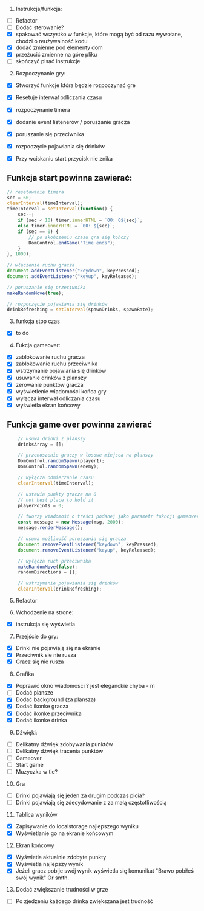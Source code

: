 1. Instrukcja/funkcja:
- [ ] Refactor
- [ ] Dodać sterowanie?
- [x] spakować wszystko w funkcje, które mogą być od razu wywołane, chodzi o reużywalność kodu
- [x] dodać zmienne pod elementy dom
- [x] przeżucić zmienne na góre pliku
- [ ] skończyć pisać instrukcje

2. Rozpoczynanie gry:
- [x] Stworzyć funkcje która będzie rozpoczynać gre
- [x] Resetuje interwał odliczania czasu
- [x] rozpoczynanie timera
- [x] dodanie event listenerów / poruszanie gracza
- [x] poruszanie się przeciwnika
- [x] rozpoczęcie pojawiania się drinków
- [x] Przy wciskaniu start przycisk nie znika


## Funkcja start powinna zawierać:
```javascript
// resetowanie timera
sec = 60;
clearInterval(timeInterval);
timeInterval = setInterval(function() {
    sec--;
    if (sec < 10) timer.innerHTML = `00: 0${sec}`;
    else timer.innerHTML = `00: ${sec}`;
    if (sec == 0) {
        // po skończeniu czasu gra się kończy
        DomControl.endGame("Time ends");
    }
}, 1000);

// włączenie ruchu gracza
document.addEventListener("keydown", keyPressed);
document.addEventListener("keyup", keyReleased);

// poruszanie się przeciwnika
makeRandomMove(true);

// rozpoczęcie pojawiania się drinków
drinkRefreshing = setInterval(spawnDrinks, spawnRate);

```

3. funkcja stop czas
- [x] to do

4. Fukcja gameover:
- [x] zablokowanie ruchu gracza
- [x] zablokowanie ruchu przeciwnika
- [x] wstrzymanie pojawiania się drinków
- [x] usuwanie drinków z planszy
- [x] zerowanie punktów gracza
- [x] wyświetlenie wiadomości końca gry
- [x] wyłącza interwał odliczania czasu
- [x] wyświetla ekran końcowy

## Funkcja game over powinna zawierać
``` javascript
    // usuwa drinki z planszy
    drinksArray = [];

    // przenoszenie graczy w losowe miejsca na planszy
    DomControl.randomSpawn(player1);
    DomControl.randomSpawn(enemy);

    // wyłącza odmierzanie czasu
    clearInterval(timeInterval);

    // ustawia punkty gracza na 0
    // not best place to hold it
    playerPoints = 0;

    // tworzy wiadomość o treści podanej jako parametr fukncji gameover
    const message = new Message(msg, 2000);
    message.renderMessage();

    // usuwa możliwość poruszania się gracza
    document.removeEventListener("keydown", keyPressed);
    document.removeEventListener("keyup", keyReleased);

    // wyłącza ruch przeciwnika
    makeRandomMove(false);
    randomDirections = [];

    // wstrzymanie pojawiania się drinków
    clearInterval(drinkRefreshing);
```

5. Refactor

6. Wchodzenie na strone:
- [x] instrukcja się wyświetla

7. Przejście do gry:
- [x] Drinki nie pojawiają się na ekranie
- [x] Przeciwnik sie nie rusza
- [x] Gracz się nie rusza

8. Grafika
- [x] Poprawić okno wiadomości ? jest eleganckie chyba - m
- [ ] Dodać plansze
- [x] Dodać background (za planszą)
- [x] Dodać ikonke gracza
- [x] Dodać ikonke przeciwnika
- [x] Dodać ikonke drinka

9. Dźwięki: 
- [ ] Delikatny dźwięk zdobywania punktów
- [ ] Delikatny dźwięk tracenia punktów
- [ ] Gameover
- [ ] Start game
- [ ] Muzyczka w tle?

10. Gra
- [ ] Drinki pojawiają się jeden za drugim podczas picia?
- [ ] Drinki pojawiają się zdecydowanie z za małą częstotliwością

11. Tablica wyników
- [x] Zapisywanie do localstorage najlepszego wyniku
- [x] Wyświetlanie go na ekranie końcowym

12. Ekran końcowy
- [x] Wyświetla aktualnie zdobyte punkty
- [x] Wyświetla najlepszy wynik
- [x] Jeżeli gracz pobije swój wynik wyświetla się komunikat "Brawo pobiłeś swój wynik" Or smth.

13. Dodać zwiększanie trudności w grze
- [ ] Po zjedzeniu każdego drinka zwiększana jest trudność
